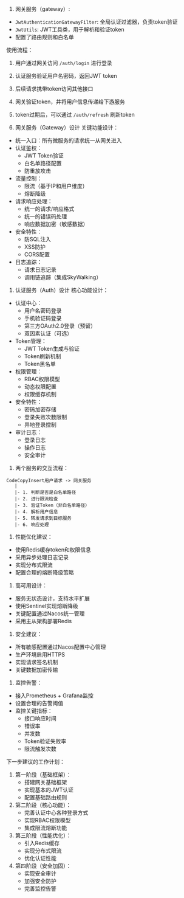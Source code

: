 1. 网关服务（gateway）:

- `JwtAuthenticationGatewayFilter`: 全局认证过滤器，负责token验证
- `JwtUtils`: JWT工具类，用于解析和验证token
- 配置了路由规则和白名单





使用流程：

1. 用户通过网关访问 `/auth/login` 进行登录
2. 认证服务验证用户名密码，返回JWT token
3. 后续请求携带token访问其他接口
4. 网关验证token，并将用户信息传递给下游服务
5. token过期后，可以通过 `/auth/refresh` 刷新token







1. 网关服务（Gateway）设计 关键功能设计：

- 统一入口：所有微服务的请求统一从网关进入
- 认证鉴权：
  - JWT Token验证
  - 白名单路径配置
  - 防重放攻击
- 流量控制：
  - 限流（基于IP和用户维度）
  - 熔断降级
- 请求响应处理：
  - 统一的请求/响应格式
  - 统一的错误码处理
  - 响应数据加密（敏感数据）
- 安全特性：
  - 防SQL注入
  - XSS防护
  - CORS配置
- 日志追踪：
  - 请求日志记录
  - 调用链追踪（集成SkyWalking）

1. 认证服务（Auth）设计 核心功能设计：

- 认证中心：
  - 用户名密码登录
  - 手机验证码登录
  - 第三方OAuth2.0登录（预留）
  - 双因素认证（可选）
- Token管理：
  - JWT Token生成与验证
  - Token刷新机制
  - Token黑名单
- 权限管理：
  - RBAC权限模型
  - 动态权限配置
  - 权限缓存机制
- 安全特性：
  - 密码加密存储
  - 登录失败次数限制
  - 异地登录控制
- 审计日志：
  - 登录日志
  - 操作日志
  - 安全审计

1. 两个服务的交互流程：

```
CodeCopyInsert用户请求 -> 网关服务
   |
   |- 1. 判断是否是白名单路径
   |- 2. 进行限流检查
   |- 3. 验证Token（非白名单路径）
   |- 4. 解析用户信息
   |- 5. 转发请求到目标服务
   |- 6. 响应处理
```

1. 性能优化建议：

- 使用Redis缓存token和权限信息
- 采用异步处理日志记录
- 实现分布式限流
- 配置合理的熔断降级策略

1. 高可用设计：

- 服务无状态设计，支持水平扩展
- 使用Sentinel实现熔断降级
- 关键配置通过Nacos统一管理
- 采用主从架构部署Redis

1. 安全建议：

- 所有敏感配置通过Nacos配置中心管理
- 生产环境启用HTTPS
- 实现请求签名机制
- 关键数据加密传输

1. 监控告警：

- 接入Prometheus + Grafana监控
- 设置合理的告警阈值
- 监控关键指标：
  - 接口响应时间
  - 错误率
  - 并发数
  - Token验证失败率
  - 限流触发次数

下一步建议的工作计划：

1. 第一阶段（基础框架）：
   - 搭建网关基础框架
   - 实现基本的JWT认证
   - 配置基础路由规则
2. 第二阶段（核心功能）：
   - 完善认证中心各种登录方式
   - 实现RBAC权限模型
   - 集成限流熔断功能
3. 第三阶段（性能优化）：
   - 引入Redis缓存
   - 实现分布式限流
   - 优化认证性能
4. 第四阶段（安全加固）：
   - 实现安全审计
   - 加强安全防护
   - 完善监控告警

